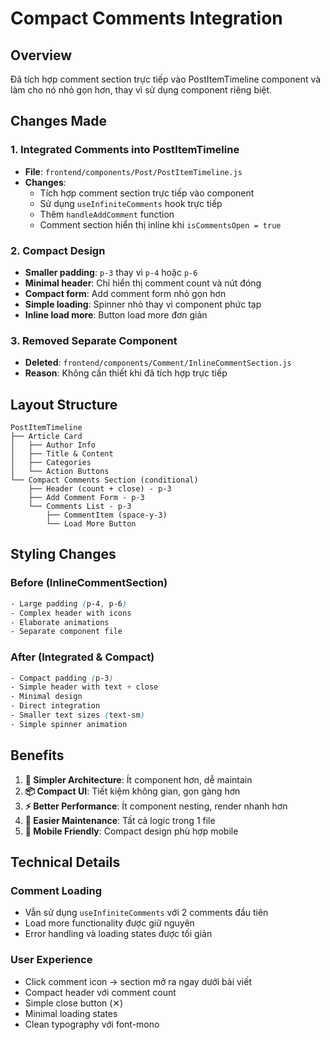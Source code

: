 # Compact Comments Integration

## Overview
Đã tích hợp comment section trực tiếp vào PostItemTimeline component và làm cho nó nhỏ gọn hơn, thay vì sử dụng component riêng biệt.

## Changes Made

### 1. Integrated Comments into PostItemTimeline
- **File**: `frontend/components/Post/PostItemTimeline.js`
- **Changes**:
  - Tích hợp comment section trực tiếp vào component
  - Sử dụng `useInfiniteComments` hook trực tiếp
  - Thêm `handleAddComment` function
  - Comment section hiển thị inline khi `isCommentsOpen = true`

### 2. Compact Design
- **Smaller padding**: `p-3` thay vì `p-4` hoặc `p-6`
- **Minimal header**: Chỉ hiển thị comment count và nút đóng
- **Compact form**: Add comment form nhỏ gọn hơn
- **Simple loading**: Spinner nhỏ thay vì component phức tạp
- **Inline load more**: Button load more đơn giản

### 3. Removed Separate Component
- **Deleted**: `frontend/components/Comment/InlineCommentSection.js`
- **Reason**: Không cần thiết khi đã tích hợp trực tiếp

## Layout Structure

```
PostItemTimeline
├── Article Card
│   ├── Author Info
│   ├── Title & Content  
│   ├── Categories
│   └── Action Buttons
└── Compact Comments Section (conditional)
    ├── Header (count + close) - p-3
    ├── Add Comment Form - p-3
    └── Comments List - p-3
        ├── CommentItem (space-y-3)
        └── Load More Button
```

## Styling Changes

### Before (InlineCommentSection)
```css
- Large padding (p-4, p-6)
- Complex header with icons
- Elaborate animations
- Separate component file
```

### After (Integrated & Compact)
```css
- Compact padding (p-3)
- Simple header with text + close
- Minimal design
- Direct integration
- Smaller text sizes (text-sm)
- Simple spinner animation
```

## Benefits

1. **🎯 Simpler Architecture**: Ít component hơn, dễ maintain
2. **📦 Compact UI**: Tiết kiệm không gian, gọn gàng hơn
3. **⚡ Better Performance**: Ít component nesting, render nhanh hơn
4. **🔧 Easier Maintenance**: Tất cả logic trong 1 file
5. **📱 Mobile Friendly**: Compact design phù hợp mobile

## Technical Details

### Comment Loading
- Vẫn sử dụng `useInfiniteComments` với 2 comments đầu tiên
- Load more functionality được giữ nguyên
- Error handling và loading states được tối giản

### User Experience
- Click comment icon → section mở ra ngay dưới bài viết
- Compact header với comment count
- Simple close button (✕)
- Minimal loading states
- Clean typography với font-mono 